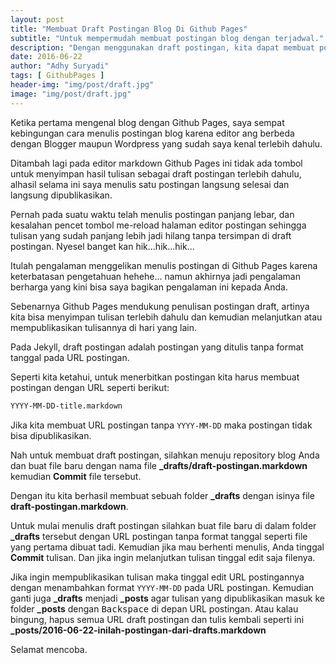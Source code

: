 ```yaml
---
layout: post
title: "Membuat Draft Postingan Blog Di Github Pages"
subtitle: "Untuk mempermudah membuat postingan blog dengan terjadwal."
description: "Dengan menggunakan draft postingan, kita dapat membuat postingan dengan menundanya hari ini dan melanjutkannya esok hari."
date: 2016-06-22
author: "Adhy Suryadi"
tags: [ GithubPages ]
header-img: "img/post/draft.jpg"
image: "img/post/draft.jpg"
---
```


Ketika pertama mengenal blog dengan Github Pages, saya sempat kebingungan cara menulis postingan blog karena editor ang berbeda dengan Blogger maupun Wordpress yang sudah saya kenal terlebih dahulu.

Ditambah lagi pada editor markdown Github Pages ini tidak ada tombol untuk menyimpan hasil tulisan sebagai draft postingan terlebih dahulu, alhasil selama ini saya menulis satu postingan langsung selesai dan langsung dipublikasikan.

Pernah pada suatu waktu telah menulis postingan panjang lebar, dan kesalahan pencet tombol me-reload halaman editor postingan sehingga tulisan yang sudah panjang lebih jadi hilang tanpa tersimpan di draft postingan. Nyesel banget kan hik...hik...hik...

Itulah pengalaman menggelikan menulis postingan di Github Pages karena keterbatasan pengetahuan hehehe... namun akhirnya jadi pengalaman berharga yang kini bisa saya bagikan pengalaman ini kepada Anda.

Sebenarnya Github Pages mendukung penulisan postingan draft, artinya kita bisa menyimpan tulisan terlebih dahulu dan kemudian melanjutkan atau mempublikasikan tulisannya di hari yang lain.

Pada Jekyll, draft postingan adalah postingan yang ditulis tanpa format tanggal pada URL postingan.

Seperti kita ketahui, untuk menerbitkan postingan kita harus membuat postingan dengan URL seperti berikut:

```markdown
YYYY-MM-DD-title.markdown
```

Jika kita membuat URL postingan tanpa `YYYY-MM-DD` maka postingan tidak bisa dipublikasikan.

Nah untuk membuat draft postingan, silahkan menuju repository blog Anda dan buat file baru dengan nama file **_drafts/draft-postingan.markdown** kemudian **Commit** file tersebut.

Dengan itu kita berhasil membuat sebuah folder **_drafts** dengan isinya file **draft-postingan.markdown**.

Untuk mulai menulis draft postingan silahkan buat file baru di dalam folder **_drafts** tersebut dengan URL postingan tanpa format tanggal seperti file yang pertama dibuat tadi. Kemudian jika mau berhenti menulis, Anda tinggal **Commit** tulisan. Dan jika ingin melanjutkan tulisan tinggal edit saja filenya.

Jika ingin mempublikasikan tulisan maka tinggal edit URL postingannya dengan menambahkan format `YYYY-MM-DD` pada URL postingan. Kemudian ganti juga **_drafts** menjadi **_posts** agar tulisan yang dipublikasikan masuk ke folder **_posts** dengan <kbd>Backspace</kbd> di depan URL postingan. Atau kalau bingung, hapus semua URL draft postingan dan tulis kembali seperti ini **_posts/2016-06-22-inilah-postingan-dari-drafts.markdown**

Selamat mencoba.
